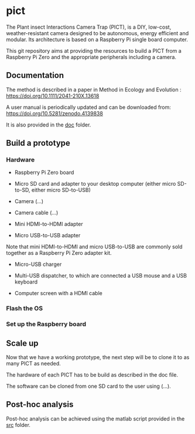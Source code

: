 # pict

The Plant insect Interactions Camera Trap (PICT), is a DIY, low-cost, weather-resistant camera designed to be autonomous, energy efficient and modular. Its architecture is based on a Raspberry Pi single board computer.

This git repository aims at providing the resources to build a PICT from a Raspberry Pi Zero and the appropriate peripherals including a camera.

## Documentation

The method is described in a paper in Method in Ecology and Evolution :
https://doi.org/10.1111/2041-210X.13618

A user manual is periodically updated and can be downloaded from:
https://doi.org/10.5281/zenodo.4139838

It is also provided in the [doc](doc/) folder.

## Build a prototype

### Hardware

- Raspberry Pi Zero board

- Micro SD card and adapter to your desktop computer (either micro SD-to-SD, either micro SD-to-USB)

- Camera (...)

- Camera cable (...)

- Mini HDMI-to-HDMI adapter

- Micro USB-to-USB adapter

Note that mini HDMI-to-HDMI and micro USB-to-USB are commonly sold together as a Raspberry Pi Zero adapter kit.

- Micro-USB charger

- Multi-USB dispatcher, to which are connected a USB mouse and a USB keyboard

- Computer screen with a HDMI cable

### Flash the OS

### Set up the Raspberry board


## Scale up

Now that we have a working prototype, the next step will be to clone it to as many PICT as needed.

The hardware of each PICT has to be build as described in the doc file.

The software can be cloned from one SD card to the user using (...).

## Post-hoc analysis

Post-hoc analysis can be achieved using the matlab script provided in the [src](src/) folder. 